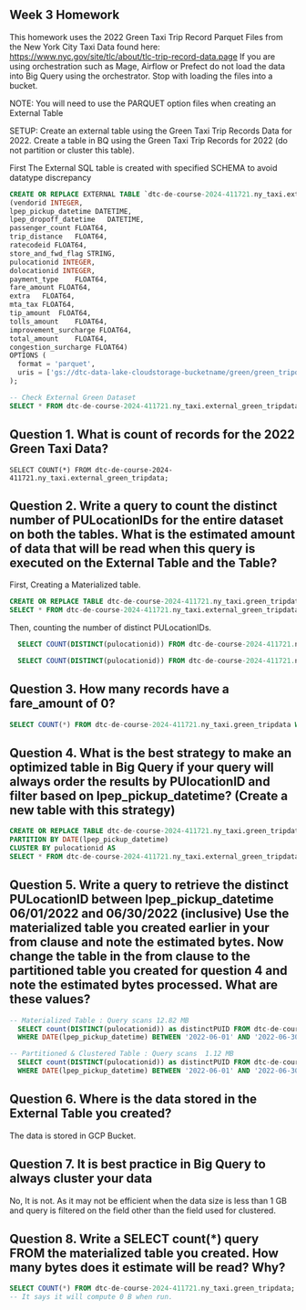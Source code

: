 ## Week 3 Homework

This homework uses the 2022 Green Taxi Trip Record Parquet Files from the New York City Taxi Data found here:
https://www.nyc.gov/site/tlc/about/tlc-trip-record-data.page
If you are using orchestration such as Mage, Airflow or Prefect do not load the data into Big Query using the orchestrator.
Stop with loading the files into a bucket.

NOTE: You will need to use the PARQUET option files when creating an External Table

SETUP:
Create an external table using the Green Taxi Trip Records Data for 2022.
Create a table in BQ using the Green Taxi Trip Records for 2022 (do not partition or cluster this table).

First The External SQL table is created with specified SCHEMA to avoid datatype discrepancy

```SQL
CREATE OR REPLACE EXTERNAL TABLE `dtc-de-course-2024-411721.ny_taxi.external_green_tripdata`
(vendorid INTEGER,
lpep_pickup_datetime DATETIME,
lpep_dropoff_datetime	DATETIME,
passenger_count	FLOAT64,
trip_distance	FLOAT64,
ratecodeid FLOAT64,
store_and_fwd_flag STRING,
pulocationid INTEGER,
dolocationid INTEGER,
payment_type	FLOAT64,
fare_amount	FLOAT64,
extra	FLOAT64,
mta_tax	FLOAT64,
tip_amount	FLOAT64,
tolls_amount	FLOAT64,
improvement_surcharge FLOAT64,
total_amount	FLOAT64,
congestion_surcharge FLOAT64)
OPTIONS (
  format = 'parquet',
  uris = ['gs://dtc-data-lake-cloudstorage-bucketname/green/green_tripdata_2022-*.parquet']
);

-- Check External Green Dataset
SELECT * FROM dtc-de-course-2024-411721.ny_taxi.external_green_tripdata limit 10;

```

## Question 1. What is count of records for the 2022 Green Taxi Data?

```SELECT COUNT(*) FROM dtc-de-course-2024-411721.ny_taxi.external_green_tripdata;```


## Question 2. Write a query to count the distinct number of PULocationIDs for the entire dataset on both the tables. What is the estimated amount of data that will be read when this query is executed on the External Table and the Table?

First, Creating a Materialized table.

```SQL
CREATE OR REPLACE TABLE dtc-de-course-2024-411721.ny_taxi.green_tripdata AS
SELECT * FROM dtc-de-course-2024-411721.ny_taxi.external_green_tripdata;
```

Then, counting the number of distinct PULocationIDs.

```SQL
  SELECT COUNT(DISTINCT(pulocationid)) FROM dtc-de-course-2024-411721.ny_taxi.external_green_tripdata;

  SELECT COUNT(DISTINCT(pulocationid)) FROM dtc-de-course-2024-411721.ny_taxi.green_tripdata;
```

## Question 3. How many records have a fare_amount of 0?

```SQL
SELECT COUNT(*) FROM dtc-de-course-2024-411721.ny_taxi.green_tripdata WHERE fare_amount=0;
```

## Question 4. What is the best strategy to make an optimized table in Big Query if your query will always order the results by PUlocationID and filter based on lpep_pickup_datetime? (Create a new table with this strategy)

```SQL
CREATE OR REPLACE TABLE dtc-de-course-2024-411721.ny_taxi.green_tripdata_partitoned_clustered
PARTITION BY DATE(lpep_pickup_datetime)
CLUSTER BY pulocationid AS
SELECT * FROM dtc-de-course-2024-411721.ny_taxi.external_green_tripdata;
```

## Question 5. Write a query to retrieve the distinct PULocationID between lpep_pickup_datetime 06/01/2022 and 06/30/2022 (inclusive) Use the materialized table you created earlier in your from clause and note the estimated bytes. Now change the table in the from clause to the partitioned table you created for question 4 and note the estimated bytes processed. What are these values?

```SQL
-- Materialized Table : Query scans 12.82 MB
  SELECT count(DISTINCT(pulocationid)) as distinctPUID FROM dtc-de-course-2024-411721.ny_taxi.green_tripdata
  WHERE DATE(lpep_pickup_datetime) BETWEEN '2022-06-01' AND '2022-06-30';

-- Partitioned & Clustered Table : Query scans  1.12 MB
  SELECT count(DISTINCT(pulocationid)) as distinctPUID FROM dtc-de-course-2024-411721.ny_taxi.green_tripdata_partitoned_clustered
  WHERE DATE(lpep_pickup_datetime) BETWEEN '2022-06-01' AND '2022-06-30';
```

## Question 6. Where is the data stored in the External Table you created?

The data is stored in GCP Bucket.

## Question 7. It is best practice in Big Query to always cluster your data

No, It is not. As it may not be efficient when the data size is less than 1 GB and query is filtered on the field other than the field used for clustered.

## Question 8. Write a SELECT count(*) query FROM the materialized table you created. How many bytes does it estimate will be read? Why?

```SQL
SELECT COUNT(*) FROM dtc-de-course-2024-411721.ny_taxi.green_tripdata;
-- It says it will compute 0 B when run.
```